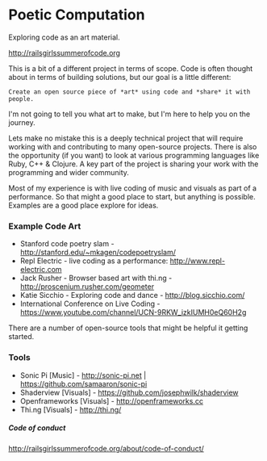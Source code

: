 # Poetic Computation
Exploring code as an art material.

http://railsgirlssummerofcode.org

This is a bit of a different project in terms of scope. Code is often thought about in terms of building solutions, but our goal is a little different:

`Create an open source piece of *art* using code and *share* it with people.`

I'm not going to tell you what art to make, but I'm here to help you on the journey. 

Lets make no mistake this is a deeply technical project that will require working with and contributing to many open-source projects. There is also the opportunity (if you want) to look at various programming languages like Ruby, C++ & Clojure. A key part of the project is sharing your work with the programming and wider community. 

Most of my experience is with live coding of music and visuals as part of a performance. So that might a good place to start, but anything is possible. Examples are a good place explore for ideas.

### Example Code Art

* Stanford code poetry slam - http://stanford.edu/~mkagen/codepoetryslam/
* Repl Electric - live coding as a performance: http://www.repl-electric.com
* Jack Rusher - Browser based art with thi.ng - http://proscenium.rusher.com/geometer
* Katie Sicchio - Exploring code and dance - http://blog.sicchio.com/
* International Conference on Live Coding - https://www.youtube.com/channel/UCN-9RKW_izkIUMH0eQ60H2g

There are a number of open-source tools that might be helpful it getting started. 

### Tools

* Sonic Pi [Music] - http://sonic-pi.net | https://github.com/samaaron/sonic-pi
* Shaderview [Visuals] - https://github.com/josephwilk/shaderview
* Openframeworks [Visuals] - http://openframeworks.cc
* Thi.ng [Visuals] - http://thi.ng/

##### Code of conduct

http://railsgirlssummerofcode.org/about/code-of-conduct/
